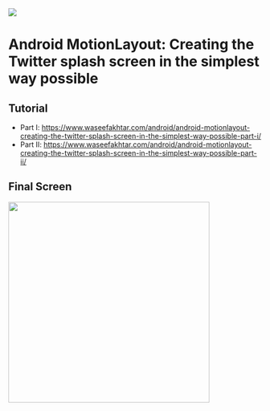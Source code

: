 <img src="https://github.com/waseefakhtar/MotionLayoutTwitter/blob/master/Screenshots/header_highres.jpg?raw=true"/>

# Android MotionLayout: Creating the Twitter splash screen in the simplest way possible

## Tutorial
* Part I: https://www.waseefakhtar.com/android/android-motionlayout-creating-the-twitter-splash-screen-in-the-simplest-way-possible-part-i/
* Part II: https://www.waseefakhtar.com/android/android-motionlayout-creating-the-twitter-splash-screen-in-the-simplest-way-possible-part-ii/

## Final Screen

<img src="https://github.com/waseefakhtar/MotionLayoutTwitter/blob/master/Screenshots/final_animation_part_II.gif?raw=true" width="400"/>
